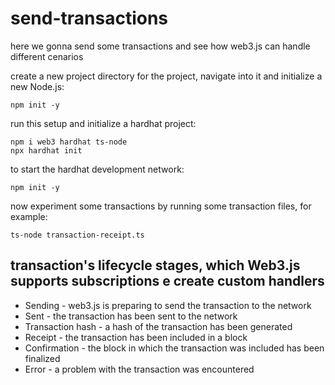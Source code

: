 # send-transactions

here we gonna send some transactions and see how web3.js can handle different cenarios

create a new project directory for the project, navigate into it and initialize a new Node.js:

```
npm init -y
```

run this setup and initialize a hardhat project:

```
npm i web3 hardhat ts-node
npx hardhat init
```

to start the hardhat development network:

```
npm init -y
```

now experiment some transactions by running some transaction files, for example:

```
ts-node transaction-receipt.ts
```

## transaction's lifecycle stages, which Web3.js supports subscriptions e create custom handlers

- Sending - web3.js is preparing to send the transaction to the network
- Sent - the transaction has been sent to the network
- Transaction hash - a hash of the transaction has been generated
- Receipt - the transaction has been included in a block
- Confirmation - the block in which the transaction was included has been finalized
- Error - a problem with the transaction was encountered
